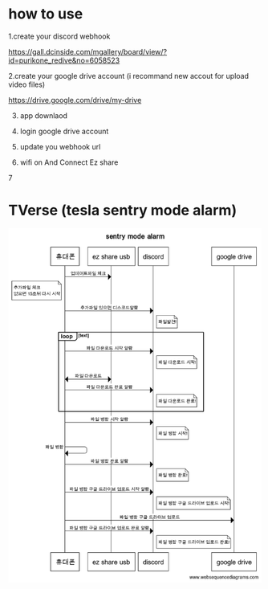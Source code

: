 # how to use

1.create your discord webhook

https://gall.dcinside.com/mgallery/board/view/?id=purikone_redive&no=6058523

2.create your google drive account (i recommand new accout for upload video files)

https://drive.google.com/drive/my-drive

3. app downlaod

4. login google drive account

5. update you webhook url

6. wifi on And Connect Ez share

7

# TVerse (tesla sentry mode alarm)

![image](https://github.com/perpet99/TVerse/blob/master/sentry_mode_alarm.png)


